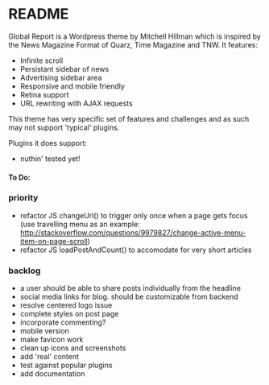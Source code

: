 # README

Global Report is a Wordpress theme by Mitchell Hillman which is inspired by the News Magazine Format of Quarz, Time Magazine and TNW. It features: 

- Infinite scroll
- Persistant sidebar of news
- Advertising sidebar area
- Responsive and mobile friendly
- Retina support
- URL rewriting with AJAX requests

This theme has very specific set of features and challenges and as such may not support 'typical' plugins. 

Plugins it does support: 

- nuthin' tested yet!

#### To Do:

### priority
- refactor JS changeUrl() to trigger only once when a page gets focus (use travelling menu as an example: http://stackoverflow.com/questions/9979827/change-active-menu-item-on-page-scroll)
- refactor JS loadPostAndCount() to accomodate for very short articles

### backlog
- a user should be able to share posts individually from the headline
- social media links for blog. should be customizable from backend
- resolve centered logo issue
- complete styles on post page
- incorporate commenting? 
- mobile version
- make favicon work
- clean up icons and screenshots
- add 'real' content
- test against popular plugins
- add documentation